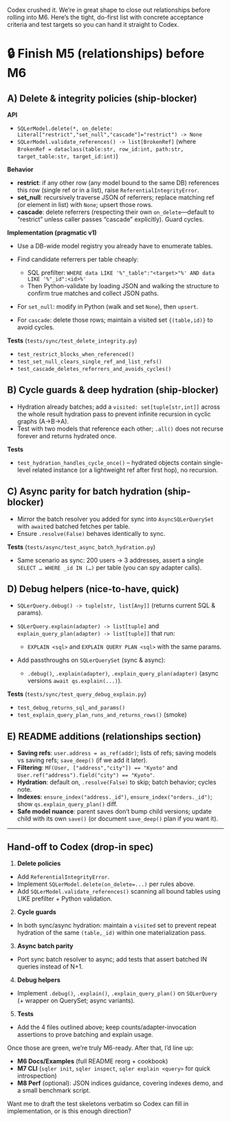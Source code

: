 Codex crushed it. We’re in great shape to close out relationships before rolling into M6. Here’s the tight, do-first list with concrete acceptance criteria and test targets so you can hand it straight to Codex.

# 🔒 Finish M5 (relationships) before M6

## A) Delete & integrity policies (ship-blocker)

**API**

- `SQLerModel.delete(*, on_delete: Literal["restrict","set_null","cascade"]="restrict") -> None`
- `SQLerModel.validate_references() -> list[BrokenRef]` (where `BrokenRef = dataclass(table:str, row_id:int, path:str, target_table:str, target_id:int)`)

**Behavior**

- **restrict**: if any other row (any model bound to the same DB) references this row (single ref or in a list), raise `ReferentialIntegrityError`.
- **set_null**: recursively traverse JSON of referrers; replace matching ref (or element in list) with `None`; upsert those rows.
- **cascade**: delete referrers (respecting their own `on_delete`—default to “restrict” unless caller passes “cascade” explicitly). Guard cycles.

**Implementation (pragmatic v1)**

- Use a DB-wide model registry you already have to enumerate tables.
- Find candidate referrers per table cheaply:

  - SQL prefilter: `WHERE data LIKE '%"_table":"<target>"%' AND data LIKE '%"_id":<id>%'`
  - Then Python-validate by loading JSON and walking the structure to confirm true matches and collect JSON paths.

- For `set_null`: modify in Python (walk and set `None`), then `upsert`.
- For `cascade`: delete those rows; maintain a visited set `{(table,id)}` to avoid cycles.

**Tests** (`tests/sync/test_delete_integrity.py`)

- `test_restrict_blocks_when_referenced()`
- `test_set_null_clears_single_ref_and_list_refs()`
- `test_cascade_deletes_referrers_and_avoids_cycles()`

## B) Cycle guards & deep hydration (ship-blocker)

- Hydration already batches; add a `visited: set[tuple[str,int]]` across the whole result hydration pass to prevent infinite recursion in cyclic graphs (A→B→A).
- Test with two models that reference each other; `.all()` does not recurse forever and returns hydrated once.

**Tests**

- `test_hydration_handles_cycle_once()` – hydrated objects contain single-level related instance (or a lightweight ref after first hop), no recursion.

## C) Async parity for batch hydration (ship-blocker)

- Mirror the batch resolver you added for sync into `AsyncSQLerQuerySet` with `await`ed batched fetches per table.
- Ensure `.resolve(False)` behaves identically to sync.

**Tests** (`tests/async/test_async_batch_hydration.py`)

- Same scenario as sync: 200 users → 3 addresses, assert a single `SELECT … WHERE _id IN (…)` per table (you can spy adapter calls).

## D) Debug helpers (nice-to-have, quick)

- `SQLerQuery.debug() -> tuple[str, list[Any]]` (returns current SQL & params).
- `SQLerQuery.explain(adapter) -> list[tuple]` and `explain_query_plan(adapter) -> list[tuple]]` that run:

  - `EXPLAIN <sql>` and `EXPLAIN QUERY PLAN <sql>` with the same params.

- Add passthroughs on `SQLerQuerySet` (sync & async):

  - `.debug()`, `.explain(adapter)`, `.explain_query_plan(adapter)` (async versions `await qs.explain(...)`).

**Tests** (`tests/sync/test_query_debug_explain.py`)

- `test_debug_returns_sql_and_params()`
- `test_explain_query_plan_runs_and_returns_rows()` (smoke)

## E) README additions (relationships section)

- **Saving refs**: `user.address = as_ref(addr)`; lists of refs; saving models vs saving refs; `save_deep()` (if we add it later).
- **Filtering**: `MF(User, ["address","city"]) == "Kyoto"` and `User.ref("address").field("city") == "Kyoto"`.
- **Hydration**: default on, `.resolve(False)` to skip; batch behavior; cycles note.
- **Indexes**: `ensure_index("address._id")`, `ensure_index("orders._id")`; show `qs.explain_query_plan()` diff.
- **Safe model nuance**: parent saves don’t bump child versions; update child with its own `save()` (or document `save_deep()` plan if you want it).

---

## Hand-off to Codex (drop-in spec)

1. **Delete policies**

- Add `ReferentialIntegrityError`.
- Implement `SQLerModel.delete(on_delete=...)` per rules above.
- Add `SQLerModel.validate_references()` scanning all bound tables using LIKE prefilter + Python validation.

2. **Cycle guards**

- In both sync/async hydration: maintain a `visited` set to prevent repeat hydration of the same `(table,_id)` within one materialization pass.

3. **Async batch parity**

- Port sync batch resolver to async; add tests that assert batched IN queries instead of N+1.

4. **Debug helpers**

- Implement `.debug()`, `.explain()`, `.explain_query_plan()` on `SQLerQuery` (+ wrapper on QuerySet; async variants).

5. **Tests**

- Add the 4 files outlined above; keep counts/adapter-invocation assertions to prove batching and explain usage.

Once those are green, we’re truly M6-ready. After that, I’d line up:

- **M6 Docs/Examples** (full README reorg + cookbook)
- **M7 CLI** (`sqler init`, `sqler inspect`, `sqler explain <query>` for quick introspection)
- **M8 Perf** (optional): JSON indices guidance, covering indexes demo, and a small benchmark script.

Want me to draft the test skeletons verbatim so Codex can fill in implementation, or is this enough direction?
